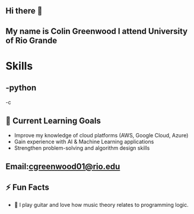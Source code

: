 ## Hi there 👋
## My name is Colin Greenwood I attend University of Rio Grande
# Skills
## -python 
-c
## 🎯 Current Learning Goals
- Improve my knowledge of cloud platforms (AWS, Google Cloud, Azure)
- Gain experience with AI & Machine Learning applications
- Strengthen problem-solving and algorithm design skills
## Email:cgreenwood01@rio.edu
## ⚡ Fun Facts
- 🎸 I play guitar and love how music theory relates to programming logic.
